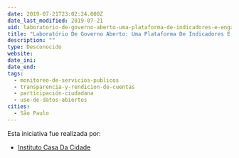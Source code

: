 ```yaml
---
date: 2019-07-21T23:02:24.000Z
date_last_modified: 2019-07-21
uid: laboratorio-de-governo-aberto-uma-plataforma-de-indicadores-e-engajamento-social
title: "Laboratório De Governo Aberto: Uma Plataforma De Indicadores E Engajamento Social"
description: ""
type: Desconocido
website: 
date_ini: 
date_end: 
tags:
  - monitoreo-de-servicios-publicos
  - transparencia-y-rendicion-de-cuentas
  - participación-ciudadana
  - uso-de-datos-abiertos
cities: 
  - São Paulo
---
```


Esta iniciativa fue realizada por:

- [Instituto Casa Da Cidade](/i/instituto-casa-da-cidade.html)

